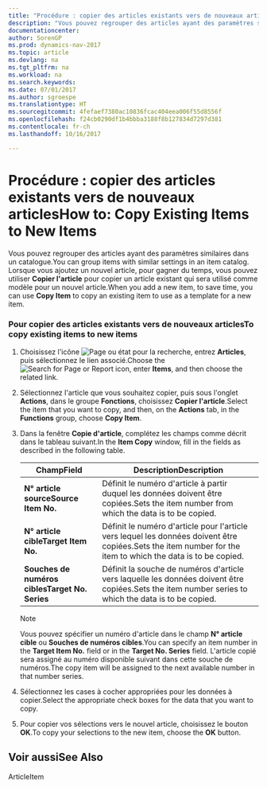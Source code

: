 ```yaml
---
title: "Procédure : copier des articles existants vers de nouveaux articles"
description: "Vous pouvez regrouper des articles ayant des paramètres similaires dans un catalogue. Lorsque vous ajoutez un nouvel article, pour gagner du temps, vous pouvez utiliser **Copier l'article** pour copier un article existant qui sera utilisé comme modèle pour un nouvel article."
documentationcenter: 
author: SorenGP
ms.prod: dynamics-nav-2017
ms.topic: article
ms.devlang: na
ms.tgt_pltfrm: na
ms.workload: na
ms.search.keywords: 
ms.date: 07/01/2017
ms.author: sgroespe
ms.translationtype: HT
ms.sourcegitcommit: 4fefaef7380ac10836fcac404eea006f55d8556f
ms.openlocfilehash: f24cb0290df1b4bbba3188f8b127834d7297d381
ms.contentlocale: fr-ch
ms.lasthandoff: 10/16/2017

---
```

# <a name="how-to-copy-existing-items-to-new-items"></a><span data-ttu-id="dc0d9-104">Procédure : copier des articles existants vers de nouveaux articles</span><span class="sxs-lookup"><span data-stu-id="dc0d9-104">How to: Copy Existing Items to New Items</span></span>
<span data-ttu-id="dc0d9-105">Vous pouvez regrouper des articles ayant des paramètres similaires dans un catalogue.</span><span class="sxs-lookup"><span data-stu-id="dc0d9-105">You can group items with similar settings in an item catalog.</span></span> <span data-ttu-id="dc0d9-106">Lorsque vous ajoutez un nouvel article, pour gagner du temps, vous pouvez utiliser **Copier l'article** pour copier un article existant qui sera utilisé comme modèle pour un nouvel article.</span><span class="sxs-lookup"><span data-stu-id="dc0d9-106">When you add a new item, to save time, you can use **Copy Item** to copy an existing item to use as a template for a new item.</span></span>  
  
### <a name="to-copy-existing-items-to-new-items"></a><span data-ttu-id="dc0d9-107">Pour copier des articles existants vers de nouveaux articles</span><span class="sxs-lookup"><span data-stu-id="dc0d9-107">To copy existing items to new items</span></span>  
  
1.  <span data-ttu-id="dc0d9-108">Choisissez l'icône ![Page ou état pour la recherche](media/ui-search/search_small.png "icône Page ou état pour la recherche"), entrez **Articles**, puis sélectionnez le lien associé.</span><span class="sxs-lookup"><span data-stu-id="dc0d9-108">Choose the ![Search for Page or Report](media/ui-search/search_small.png "Search for Page or Report icon") icon, enter **Items**, and then choose the related link.</span></span>  
  
2.  <span data-ttu-id="dc0d9-109">Sélectionnez l'article que vous souhaitez copier, puis sous l'onglet **Actions**, dans le groupe **Fonctions**, choisissez **Copier l'article**.</span><span class="sxs-lookup"><span data-stu-id="dc0d9-109">Select the item that you want to copy, and then, on the **Actions** tab, in the **Functions** group, choose **Copy Item**.</span></span>  
  
3.  <span data-ttu-id="dc0d9-110">Dans la fenêtre **Copie d'article**, complétez les champs comme décrit dans le tableau suivant.</span><span class="sxs-lookup"><span data-stu-id="dc0d9-110">In the **Item Copy** window, fill in the fields as described in the following table.</span></span>  
  
    |<span data-ttu-id="dc0d9-111">Champ</span><span class="sxs-lookup"><span data-stu-id="dc0d9-111">Field</span></span>|<span data-ttu-id="dc0d9-112">Description</span><span class="sxs-lookup"><span data-stu-id="dc0d9-112">Description</span></span>|  
    |---------------------------------|---------------------------------------|  
    |<span data-ttu-id="dc0d9-113">**N° article source**</span><span class="sxs-lookup"><span data-stu-id="dc0d9-113">**Source Item No.**</span></span>|<span data-ttu-id="dc0d9-114">Définit le numéro d'article à partir duquel les données doivent être copiées.</span><span class="sxs-lookup"><span data-stu-id="dc0d9-114">Sets the item number from which the data is to be copied.</span></span>|  
    |<span data-ttu-id="dc0d9-115">**N° article cible**</span><span class="sxs-lookup"><span data-stu-id="dc0d9-115">**Target Item No.**</span></span>|<span data-ttu-id="dc0d9-116">Définit le numéro d'article pour l'article vers lequel les données doivent être copiées.</span><span class="sxs-lookup"><span data-stu-id="dc0d9-116">Sets the item number for the item to which the data is to be copied.</span></span>|  
    |<span data-ttu-id="dc0d9-117">**Souches de numéros cibles**</span><span class="sxs-lookup"><span data-stu-id="dc0d9-117">**Target No. Series**</span></span>|<span data-ttu-id="dc0d9-118">Définit la souche de numéros d'article vers laquelle les données doivent être copiées.</span><span class="sxs-lookup"><span data-stu-id="dc0d9-118">Sets the item number series to which the data is to be copied.</span></span>|  
  
    > [!NOTE]  
    >  <span data-ttu-id="dc0d9-119">Vous pouvez spécifier un numéro d'article dans le champ **N° article cible** ou **Souches de numéros cibles**.</span><span class="sxs-lookup"><span data-stu-id="dc0d9-119">You can specify an item number in the **Target Item No.** field or in the **Target No. Series** field.</span></span> <span data-ttu-id="dc0d9-120">L'article copié sera assigné au numéro disponible suivant dans cette souche de numéros.</span><span class="sxs-lookup"><span data-stu-id="dc0d9-120">The copy item will be assigned to the next available number in that number series.</span></span>  
  
4.  <span data-ttu-id="dc0d9-121">Sélectionnez les cases à cocher appropriées pour les données à copier.</span><span class="sxs-lookup"><span data-stu-id="dc0d9-121">Select the appropriate check boxes for the data that you want to copy.</span></span>  
  
5.  <span data-ttu-id="dc0d9-122">Pour copier vos sélections vers le nouvel article, choisissez le bouton **OK**.</span><span class="sxs-lookup"><span data-stu-id="dc0d9-122">To copy your selections to the new item, choose the **OK** button.</span></span>  
  
## <a name="see-also"></a><span data-ttu-id="dc0d9-123">Voir aussi</span><span class="sxs-lookup"><span data-stu-id="dc0d9-123">See Also</span></span>  
 <span data-ttu-id="dc0d9-124">Article</span><span class="sxs-lookup"><span data-stu-id="dc0d9-124">Item</span></span>

